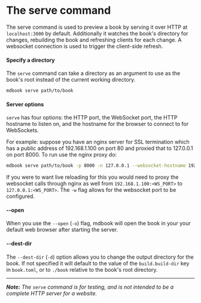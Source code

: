 # The serve command

The serve command is used to preview a book by serving it over HTTP at
`localhost:3000` by default. Additionally it watches the book's directory for
changes, rebuilding the book and refreshing clients for each change. A websocket
connection is used to trigger the client-side refresh.

#### Specify a directory

The `serve` command can take a directory as an argument to use as the book's
root instead of the current working directory.

```bash
mdbook serve path/to/book
```

#### Server options

`serve` has four options: the HTTP port, the WebSocket port, the HTTP hostname
to listen on, and the hostname for the browser to connect to for WebSockets.

For example: suppose you have an nginx server for SSL termination which has a
public address of 192.168.1.100 on port 80 and proxied that to 127.0.0.1 on port
8000\. To run use the nginx proxy do:

```bash
mdbook serve path/to/book -p 8000 -n 127.0.0.1 --websocket-hostname 192.168.1.100
```

If you were to want live reloading for this you would need to proxy the
websocket calls through nginx as well from `192.168.1.100:<WS_PORT>` to
`127.0.0.1:<WS_PORT>`. The `-w` flag allows for the websocket port to be
configured.

#### --open

When you use the `--open` (`-o`) flag, mdbook will open the book in your your
default web browser after starting the server.

#### --dest-dir

The `--dest-dir` (`-d`) option allows you to change the output directory for the
book. If not specified it will default to the value of the `build.build-dir` key
in `book.toml`, or to `./book` relative to the book's root directory.

-----

***Note:*** *The `serve` command is for testing, and is not intended to be a
complete HTTP server for a website.*
